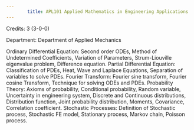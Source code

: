 ```yaml
---
        title: APL101 Applied Mathematics in Engineering Applications
---
```

Credits: 3 (3-0-0)

Department: Department of Applied Mechanics

Ordinary Differential Equation: Second order ODEs, Method of Undetermined Coefficients, Variation of Parameters, Strum-Liouville eigenvalue problem, Difference equation. Partial Differential Equation: Classification of PDEs, Heat, Wave and Laplace Equations, Separation of variables to solve PDEs. Fourier Transform: Fourier sine transform, Fourier cosine Transform, Technique for solving ODEs and PDEs. Probability Theory: Axioms of probability, Conditional probability, Random variable, Uncertainty in engineering system, Discrete and Continuous distributions, Distribution function, Joint probability distribution, Moments, Covariance, Correlation coefficient. Stochastic Processes: Definition of Stochastic process, Stochastic FE model, Stationary process, Markov chain, Poisson process.